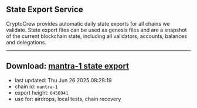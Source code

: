 ## State Export Service
CryptoCrew provides automatic daily state exports for all chains we validate. State export files can be used as genesis files and are a snapshot of the current blockchain state, including all validators, accounts, balances and delegations.

---
**Download: [mantra-1 state export](https://dl-eu2.ccvalidators.com/SERVICE/mantrachain/mantra-1_export_6456941.json)**
---

- last updated: Thu Jun 26 2025 08:28:19
- chain id: `mantra-1`
- export height: `6456941`
- use for: airdrops, local tests, chain recovery
